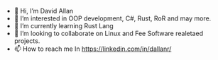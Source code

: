 - 👋 Hi, I’m David Allan
- 👀 I’m interested in OOP development, C#, Rust, RoR and may more.
- 🌱 I’m currently learning Rust Lang
- 💞️ I’m looking to collaborate on Linux and Fee Software realetaed projects.
- 📫 How to reach me In https://linkedin.com/in/dallanr/

<!---
DavidAllanDev/DavidAllanDev is a ✨ special ✨ repository because its `README.md` (this file) appears on your GitHub profile.
You can click the Preview link to take a look at your changes.
--->
